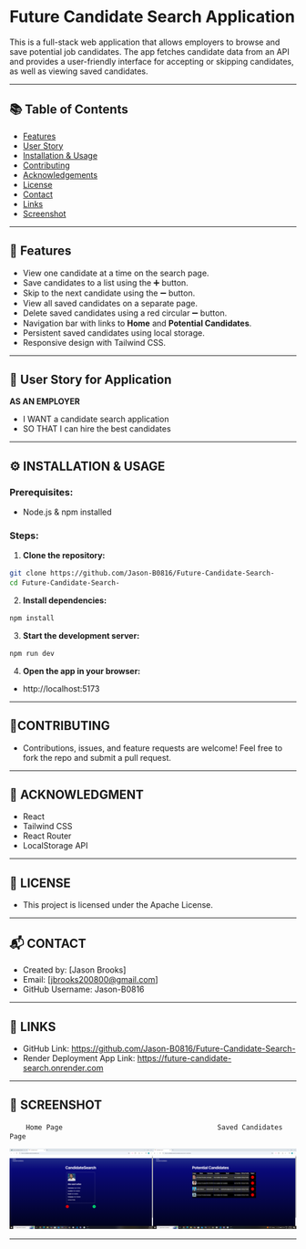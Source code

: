 # Future Candidate Search Application

 This is a full-stack web application that allows employers to browse and save potential job candidates. The app fetches candidate data from an API and provides a user-friendly interface for accepting or skipping candidates, as well as viewing saved candidates.

---

## 📚 Table of Contents
- [Features](#features)
- [User Story](#user-story)
- [Installation & Usage](#installation--usage)
- [Contributing](#contributing)
- [Acknowledgements](#acknowledgements)
- [License](#license)
- [Contact](#contact)
- [Links](#links)
- [Screenshot](#screenshot)

---

## 🚀 Features

- View one candidate at a time on the search page.
- Save candidates to a list using the ➕ button.
- Skip to the next candidate using the ➖ button.
- View all saved candidates on a separate page.
- Delete saved candidates using a red circular ➖ button.
- Navigation bar with links to **Home** and **Potential Candidates**.
- Persistent saved candidates using local storage.
- Responsive design with Tailwind CSS.
---

## 🧭 User Story for Application

**AS AN EMPLOYER**  
- I WANT a candidate search application  
- SO THAT I can hire the best candidates  

---

## ⚙️ INSTALLATION & USAGE

### Prerequisites:
- Node.js & npm installed

### Steps:

1. **Clone the repository:**
```bash 
git clone https://github.com/Jason-B0816/Future-Candidate-Search-
cd Future-Candidate-Search-
```
  
2. **Install dependencies:**
```bash 
npm install

```
3. **Start the development server:**
```bash
npm run dev

```
4. **Open the app in your browser:**
- http://localhost:5173
---
## 🤝CONTRIBUTING 
- Contributions, issues, and feature requests are welcome!
Feel free to fork the repo and submit a pull request.
--- 

## 🙌 ACKNOWLEDGMENT

- React
- Tailwind CSS
- React Router
- LocalStorage API
---
## 📝 LICENSE 
- This project is licensed under the Apache License.
---

## 📬 CONTACT

- Created by: [Jason Brooks]
- Email: [jbrooks200800@gmail.com]
- GitHub Username: Jason-B0816
---
## 🔗 LINKS

- GitHub Link: https://github.com/Jason-B0816/Future-Candidate-Search-
- Render Deployment App Link: https://future-candidate-search.onrender.com

---
## 📸 SCREENSHOT
        Home Page                                      Saved Candidates Page

![Deployed Render Screenshot](public/Deployed%20Render%20Screenshot.png)

---



